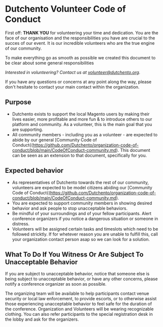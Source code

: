 # Dutchento Volunteer Code of Conduct

First off: **THANK YOU** for volunteering your time and dedication. You are the face of our organisation and the responsibilities you have are crucial to the succes of our event. It is our incredible volunteers who are the true engine of our community.

To make everything go as smooth as possible we created this document to be clear about some general responsibilities 

*Interested in volunteering? Contact us at volunteer@dutchento.org.*

If you have any questions or concerns at any point along the way, please don't hesitate to contact your main contact within the organization.

## Purpose
* Dutchento exists to support the local Magento users by making their lives easier, more profitable and more fun & to introduce others to our platform and community. As a volunteer, this is the main goal that you are supporting.
* All community members - including you as a volunteer - are expected to abide by our general [Community Code of Conduct{(https://github.com/Dutchento/organization-code-of-conduct/blob/main/CodeOfConduct-community.md). This document can be seen as an extension to that document, specifically for you.

## Expected behavior
* As representatives of Dutchento towards the rest of our community, volunteers are expected to be model citizens abiding our [Community Code of Conduct{(https://github.com/Dutchento/organization-code-of-conduct/blob/main/CodeOfConduct-community.md).
* You are expected to support community members in showing desired behavior and ask people to stop unacceptable behaviors.
* Be mindful of your surroundings and of your fellow participants. Alert conference organizers if you notice a dangerous situation or someone in distress.
* Volunteers will be assigned certain tasks and timeslots which need to be followed stricktly. If for whetever reason you are unable to fulfill this, call your organization contact person asap so we can look for a solution.

## What To Do If You Witness Or Are Subject To Unacceptable Behavior
If you are subject to unacceptable behavior, notice that someone else is being subject to unacceptable behavior, or have any other concerns, please notify a conference organizer as soon as possible.

The organizing team will be available to help participants contact venue security or local law enforcement, to provide escorts, or to otherwise assist those experiencing unacceptable behavior to feel safe for the duration of the conference.
Organization and Volunteers will be wearing recognizable clothing. You can also refer participants to the special registration desk in the lobby and ask for the organizers.
